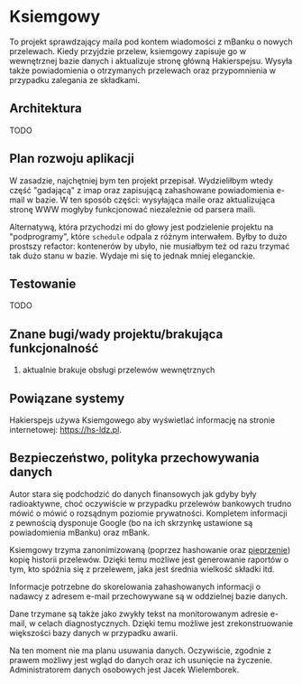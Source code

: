 # Ksiemgowy

To projekt sprawdzający maila pod kontem wiadomości z mBanku o nowych
przelewach.  Kiedy przyjdzie przelew, ksiemgowy zapisuje go w wewnętrznej bazie
danych i aktualizuje stronę główną Hakierspejsu. Wysyła także powiadomienia o
otrzymanych przelewach oraz przypomnienia w przypadku zalegania ze składkami.

## Architektura

TODO

## Plan rozwoju aplikacji

W zasadzie, najchętniej bym ten projekt przepisał. Wydzieliłbym wtedy część
"gadającą" z imap oraz zapisującą zahashowane powiadomienia e-mail w bazie. W
ten sposób części: wysyłająca maile oraz aktualizująca stronę WWW mogłyby
funkcjonować niezależnie od parsera maili.

Alternatywą, która przychodzi mi do głowy jest podzielenie projektu na
"podprogramy", które `schedule` odpala z różnym interwałem. Byłby to dużo
prostszy refactor: kontenerów by ubyło, nie musiałbym też od razu trzymać tak
dużo stanu w bazie. Wydaje mi się to jednak mniej eleganckie.

## Testowanie

TODO

## Znane bugi/wady projektu/brakująca funkcjonalność

1. aktualnie brakuje obsługi przelewów wewnętrznych

## Powiązane systemy

Hakierspejs używa Ksiemgowego aby wyświetlać informację na stronie
internetowej: https://hs-ldz.pl.

## Bezpieczeństwo, polityka przechowywania danych

Autor stara się podchodzić do danych finansowych jak gdyby były radioaktywne,
choć oczywiście w przypadku przelewów bankowych trudno mówić o mówić o rozsądnym
poziomie prywatności. Kompletem informacji z pewnością dysponuje Google (bo na
ich skrzynkę ustawione są powiadomienia mBanku) oraz mBank.

Ksiemgowy trzyma zanonimizowaną (poprzez hashowanie oraz
<a href="https://en.wikipedia.org/wiki/Pepper_(cryptography)">pieprzenie</a>)
kopię historii przelewów. Dzięki temu możliwe jest generowanie raportów o
tym, kto spóźnia się z przelewem, jaka jest średnia wielkość składki itd.

Informacje potrzebne do skorelowania zahashowanych informacji o nadawcy z adresem
e-mail przechowywane są w oddzielnej bazie danych.

Dane trzymane są także jako zwykły tekst na monitorowanym adresie e-mail, w celach
diagnostycznych. Dzięki temu możliwe jest zrekonstruowanie większości bazy danych
w przypadku awarii.

Na ten moment nie ma planu usuwania danych. Oczywiście, zgodnie z prawem możliwy jest
wgląd do danych oraz ich usunięcie na życzenie. Administratorem danych osobowych
jest Jacek Wielemborek.
